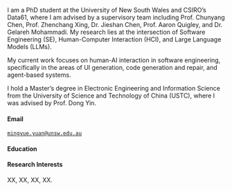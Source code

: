 <!-- [![XX](https://img.shields.io/badge/XX-github-blue?logo=github)](https://github.com/XX)

I  -->

I am a PhD student at the University of New South Wales and CSIRO’s Data61, where I am advised by a supervisory team including Prof. Chunyang Chen, Prof. Zhenchang Xing, Dr. Jieshan Chen, Prof. Aaron Quigley, and Dr. Gelareh Mohammadi. My research lies at the intersection of Software Engineering (SE), Human-Computer Interaction (HCI), and Large Language Models (LLMs).

My current work focuses on human-AI interaction in software engineering, specifically in the areas of UI generation, code generation and repair, and agent-based systems.

I hold a Master’s degree in Electronic Engineering and Information Science from the University of Science and Technology of China (USTC), where I was advised by Prof. Dong Yin.

#### Email  
<code>mingyue.yuan@unsw.edu.au</code>  


#### Education  

#### Research Interests  
XX, XX, XX, XX.